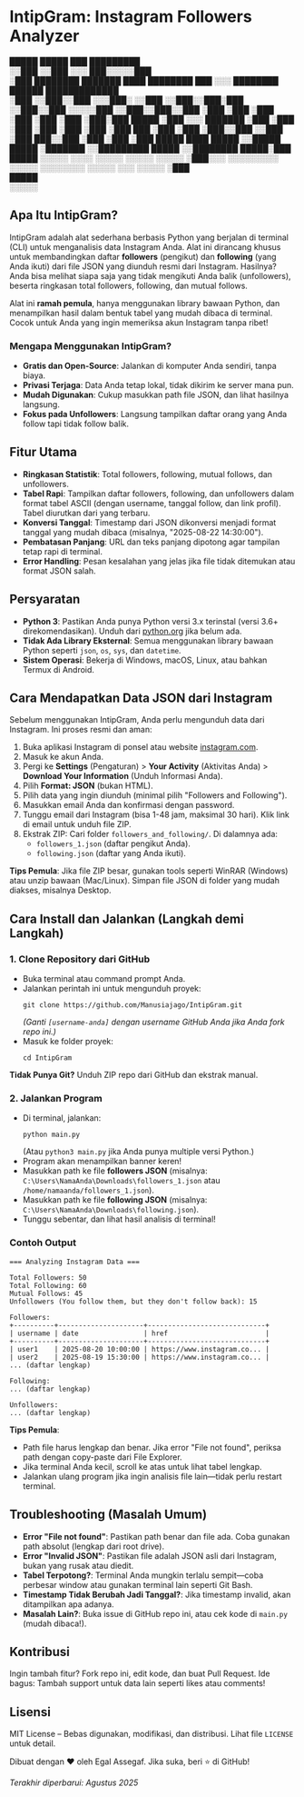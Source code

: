 # IntipGram: Instagram Followers Analyzer


 █████             █████     ███              █████████                                     
░░███             ░░███     ░░░              ███░░░░░███                                    
 ░███  ████████   ███████   ████  ████████  ███     ░░░  ████████   ██████   █████████████  
 ░███ ░░███░░███ ░░░███░   ░░███ ░░███░░███░███         ░░███░░███ ░░░░░███ ░░███░░███░░███ 
 ░███  ░███ ░███   ░███     ░███  ░███ ░███░███    █████ ░███ ░░░   ███████  ░███ ░███ ░███ 
 ░███  ░███ ░███   ░███ ███ ░███  ░███ ░███░░███  ░░███  ░███      ███░░███  ░███ ░███ ░███ 
 █████ ████ █████  ░░█████  █████ ░███████  ░░█████████  █████    ░░████████ █████░███ █████
░░░░░ ░░░░ ░░░░░    ░░░░░  ░░░░░  ░███░░░    ░░░░░░░░░  ░░░░░      ░░░░░░░░ ░░░░░ ░░░ ░░░░░ 
                                  ░███                                                      
                                  █████                                                     
                                 ░░░░░             



## Apa Itu IntipGram?
IntipGram adalah alat sederhana berbasis Python yang berjalan di terminal (CLI) untuk menganalisis data Instagram Anda. Alat ini dirancang khusus untuk membandingkan daftar **followers** (pengikut) dan **following** (yang Anda ikuti) dari file JSON yang diunduh resmi dari Instagram. Hasilnya? Anda bisa melihat siapa saja yang tidak mengikuti Anda balik (unfollowers), beserta ringkasan total followers, following, dan mutual follows.

Alat ini **ramah pemula**, hanya menggunakan library bawaan Python, dan menampilkan hasil dalam bentuk tabel yang mudah dibaca di terminal. Cocok untuk Anda yang ingin memeriksa akun Instagram tanpa ribet!

### Mengapa Menggunakan IntipGram?
- **Gratis dan Open-Source**: Jalankan di komputer Anda sendiri, tanpa biaya.
- **Privasi Terjaga**: Data Anda tetap lokal, tidak dikirim ke server mana pun.
- **Mudah Digunakan**: Cukup masukkan path file JSON, dan lihat hasilnya langsung.
- **Fokus pada Unfollowers**: Langsung tampilkan daftar orang yang Anda follow tapi tidak follow balik.

## Fitur Utama
- **Ringkasan Statistik**: Total followers, following, mutual follows, dan unfollowers.
- **Tabel Rapi**: Tampilkan daftar followers, following, dan unfollowers dalam format tabel ASCII (dengan username, tanggal follow, dan link profil). Tabel diurutkan dari yang terbaru.
- **Konversi Tanggal**: Timestamp dari JSON dikonversi menjadi format tanggal yang mudah dibaca (misalnya, "2025-08-22 14:30:00").
- **Pembatasan Panjang**: URL dan teks panjang dipotong agar tampilan tetap rapi di terminal.
- **Error Handling**: Pesan kesalahan yang jelas jika file tidak ditemukan atau format JSON salah.

## Persyaratan
- **Python 3**: Pastikan Anda punya Python versi 3.x terinstal (versi 3.6+ direkomendasikan). Unduh dari [python.org](https://www.python.org/downloads/) jika belum ada.
- **Tidak Ada Library Eksternal**: Semua menggunakan library bawaan Python seperti `json`, `os`, `sys`, dan `datetime`.
- **Sistem Operasi**: Bekerja di Windows, macOS, Linux, atau bahkan Termux di Android.

## Cara Mendapatkan Data JSON dari Instagram
Sebelum menggunakan IntipGram, Anda perlu mengunduh data dari Instagram. Ini proses resmi dan aman:

1. Buka aplikasi Instagram di ponsel atau website [instagram.com](https://www.instagram.com).
2. Masuk ke akun Anda.
3. Pergi ke **Settings** (Pengaturan) > **Your Activity** (Aktivitas Anda) > **Download Your Information** (Unduh Informasi Anda).
4. Pilih **Format: JSON** (bukan HTML).
5. Pilih data yang ingin diunduh (minimal pilih "Followers and Following").
6. Masukkan email Anda dan konfirmasi dengan password.
7. Tunggu email dari Instagram (bisa 1-48 jam, maksimal 30 hari). Klik link di email untuk unduh file ZIP.
8. Ekstrak ZIP: Cari folder `followers_and_following/`. Di dalamnya ada:
   - `followers_1.json` (daftar pengikut Anda).
   - `following.json` (daftar yang Anda ikuti).

**Tips Pemula**: Jika file ZIP besar, gunakan tools seperti WinRAR (Windows) atau unzip bawaan (Mac/Linux). Simpan file JSON di folder yang mudah diakses, misalnya Desktop.

## Cara Install dan Jalankan (Langkah demi Langkah)
### 1. Clone Repository dari GitHub
   - Buka terminal atau command prompt Anda.
   - Jalankan perintah ini untuk mengunduh proyek:
     ```
     git clone https://github.com/Manusiajago/IntipGram.git
     ```
     *(Ganti `[username-anda]` dengan username GitHub Anda jika Anda fork repo ini.)*
   - Masuk ke folder proyek:
     ```
     cd IntipGram
     ```

   **Tidak Punya Git?** Unduh ZIP repo dari GitHub dan ekstrak manual.

### 2. Jalankan Program
   - Di terminal, jalankan:
     ```
     python main.py
     ```
     (Atau `python3 main.py` jika Anda punya multiple versi Python.)
   - Program akan menampilkan banner keren!
   - Masukkan path ke file **followers JSON** (misalnya: `C:\Users\NamaAnda\Downloads\followers_1.json` atau `/home/namaanda/followers_1.json`).
   - Masukkan path ke file **following JSON** (misalnya: `C:\Users\NamaAnda\Downloads\following.json`).
   - Tunggu sebentar, dan lihat hasil analisis di terminal!

### Contoh Output
```
=== Analyzing Instagram Data ===

Total Followers: 50
Total Following: 60
Mutual Follows: 45
Unfollowers (You follow them, but they don't follow back): 15

Followers:
+----------+---------------------+-----------------------------+
| username | date                | href                        |
+----------+---------------------+-----------------------------+
| user1    | 2025-08-20 10:00:00 | https://www.instagram.co... |
| user2    | 2025-08-19 15:30:00 | https://www.instagram.co... |
... (daftar lengkap)

Following:
... (daftar lengkap)

Unfollowers:
... (daftar lengkap)
```

**Tips Pemula**: 
- Path file harus lengkap dan benar. Jika error "File not found", periksa path dengan copy-paste dari File Explorer.
- Jika terminal Anda kecil, scroll ke atas untuk lihat tabel lengkap.
- Jalankan ulang program jika ingin analisis file lain—tidak perlu restart terminal.

## Troubleshooting (Masalah Umum)
- **Error "File not found"**: Pastikan path benar dan file ada. Coba gunakan path absolut (lengkap dari root drive).
- **Error "Invalid JSON"**: Pastikan file adalah JSON asli dari Instagram, bukan yang rusak atau diedit.
- **Tabel Terpotong?**: Terminal Anda mungkin terlalu sempit—coba perbesar window atau gunakan terminal lain seperti Git Bash.
- **Timestamp Tidak Berubah Jadi Tanggal?**: Jika timestamp invalid, akan ditampilkan apa adanya.
- **Masalah Lain?**: Buka issue di GitHub repo ini, atau cek kode di `main.py` (mudah dibaca!).

## Kontribusi
Ingin tambah fitur? Fork repo ini, edit kode, dan buat Pull Request. Ide bagus: Tambah support untuk data lain seperti likes atau comments!

## Lisensi
MIT License – Bebas digunakan, modifikasi, dan distribusi. Lihat file `LICENSE` untuk detail.

Dibuat dengan ❤️ oleh Egal Assegaf. Jika suka, beri ⭐ di GitHub!

*Terakhir diperbarui: Agustus 2025*